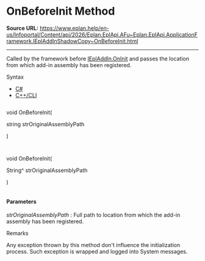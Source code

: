 # OnBeforeInit Method

**Source URL:** https://www.eplan.help/en-us/Infoportal/Content/api/2026/Eplan.EplApi.AFu~Eplan.EplApi.ApplicationFramework.IEplAddInShadowCopy~OnBeforeInit.html

---

Called by the framework before [IEplAddIn.OnInit](Eplan.EplApi.AFu~Eplan.EplApi.ApplicationFramework.IEplAddIn~OnInit.html) and passes the location from which add-in assembly has been registered.

Syntax

- [C#](#i-syntax-CS)
- [C++/CLI](#i-syntax-CPP2005)

```
```
void OnBeforeInit( 

   string strOriginalAssemblyPath

)
```
```

```
```
void OnBeforeInit( 

   String^ strOriginalAssemblyPath

)
```
```

#### Parameters

*strOriginalAssemblyPath*
:   Full path to location from which the add-in assembly has been registered.

Remarks

Any exception thrown by this method don't influence the initialization process. Such exception is wrapped and logged into System messages.
